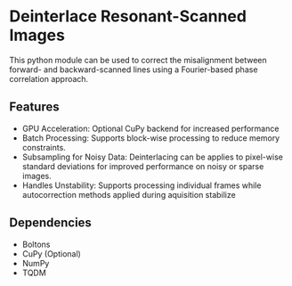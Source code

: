 # Deinterlace Resonant-Scanned Images
This python module can be used to correct the misalignment between forward- and backward-scanned lines using a Fourier-based phase correlation approach.

## Features
- GPU Acceleration: Optional CuPy backend for increased performance
- Batch Processing: Supports block-wise processing to reduce memory constraints.
- Subsampling for Noisy Data: Deinterlacing can be applies to pixel-wise standard deviations for       improved performance on noisy or sparse images.
- Handles Unstability: Supports processing individual frames while autocorrection methods applied      during aquisition stabilize

## Dependencies
- Boltons
- CuPy  (Optional)
- NumPy
- TQDM
  
